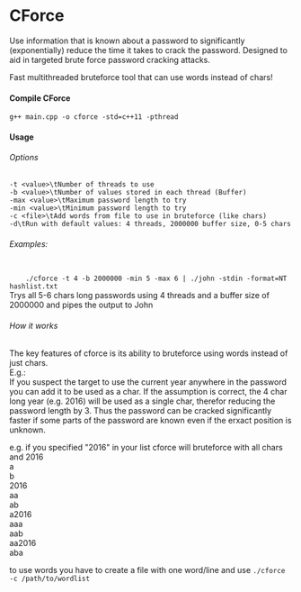 # CForce      
Use information that is known about a password to significantly (exponentially) reduce the time it takes to crack the password.
Designed to aid in targeted brute force password cracking attacks. 

Fast multithreaded bruteforce tool that can use words instead of chars!

#### Compile CForce
<code>g++ main.cpp -o cforce -std=c++11 -pthread</code>

#### Usage

###### Options

    -t <value>\tNumber of threads to use
    -b <value>\tNumber of values stored in each thread (Buffer)
    -max <value>\tMaximum password length to try
    -min <value>\tMinimum password length to try
    -c <file>\tAdd words from file to use in bruteforce (like chars)
    -d\tRun with default values: 4 threads, 2000000 buffer size, 0-5 chars

###### Examples:
<code>
    ./cforce -t 4 -b 2000000 -min 5 -max 6 | ./john -stdin -format=NT hashlist.txt
</code>    
    Trys all 5-6 chars long passwords using 4 threads and a buffer size of 2000000 and pipes the output to John    


###### How it works

The key features of cforce is its ability to bruteforce using words instead of just chars.  
E.g.:    
If you suspect the target to use the current year anywhere in the password you can add it to be used as a char. If the assumption is correct, the 4 char long year (e.g. 2016) will be used as a single char, therefor reducing the password length by 3. Thus the password can be cracked significantly faster if some parts of the password are known even if the erxact position is unknown.

e.g.
if you specified "2016" in your list cforce will bruteforce with all chars and 2016   
a   
b   
2016   
aa   
ab   
a2016   
aaa   
aab   
aa2016   
aba     

to use words you have to create a file with one word/line and use
<code>./cforce -c /path/to/wordlist</code>
